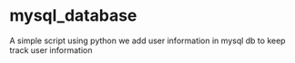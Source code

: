 # mysql_database
A simple script using python we add user information in mysql db to keep track user information 
